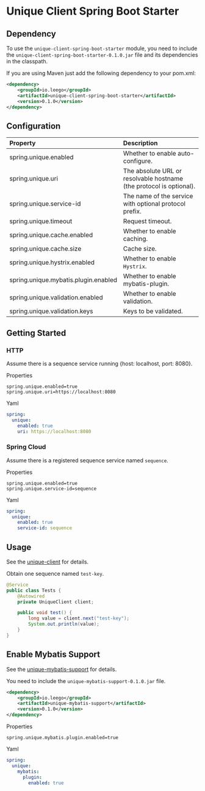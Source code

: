 # Unique Client Spring Boot Starter

## Dependency

To use the `unique-client-spring-boot-starter` module, you need to include the `unique-client-spring-boot-starter-0.1.0.jar` file and its dependencies in the classpath.

If you are using Maven just add the following dependency to your pom.xml:

```xml
<dependency>
    <groupId>io.leego</groupId>
    <artifactId>unique-client-spring-boot-starter</artifactId>
    <version>0.1.0</version>
</dependency>
```
## Configuration

|Property|Description|
|:-|:-|
|spring.unique.enabled|Whether to enable auto-configure.|
|spring.unique.uri|The absolute URL or resolvable hostname (the protocol is optional).|
|spring.unique.service-id|The name of the service with optional protocol prefix.|
|spring.unique.timeout|Request timeout.|
|spring.unique.cache.enabled|Whether to enable caching.|
|spring.unique.cache.size|Cache size.|
|spring.unique.hystrix.enabled|Whether to enable `Hystrix`.|
|spring.unique.mybatis.plugin.enabled|Whether to enable mybatis-plugin.|
|spring.unique.validation.enabled|Whether to enable validation.|
|spring.unique.validation.keys|Keys to be validated.|

## Getting Started

### HTTP

Assume there is a sequence service running {host: localhost, port: 8080}.

Properties

```properties
spring.unique.enabled=true
spring.unique.uri=https://localhost:8080
```

Yaml

```yaml
spring:
  unique:
    enabled: true
    uri: https://localhost:8080
```

### Spring Cloud

Assume there is a registered sequence service named `sequence`.

Properties

```properties
spring.unique.enabled=true
spring.unique.service-id=sequence
```

Yaml

```yaml
spring:
  unique:
    enabled: true
    service-id: sequence
```

## Usage

See the [unique-client](UNIQUE_CLIENT.md) for details.

Obtain one sequence named `test-key`.

```java
@Service
public class Tests {
    @Autowired
    private UniqueClient client;

    public void test() {
        long value = client.next("test-key");
        System.out.println(value);
    }
}
```

## Enable Mybatis Support

See the [unique-mybatis-support](UNIQUE_MYBATIS_SUPPORT.md) for details.

You need to include the `unique-mybatis-support-0.1.0.jar` file.

```xml
<dependency>
    <groupId>io.leego</groupId>
    <artifactId>unique-mybatis-support</artifactId>
    <version>0.1.0</version>
</dependency>
```

Properties

```properties
spring.unique.mybatis.plugin.enabled=true
```

Yaml

```yaml
spring:
  unique:
    mybatis:
      plugin:
        enabled: true
```